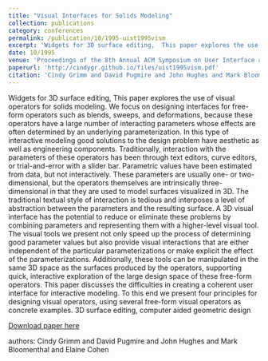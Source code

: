 ```yaml
---
title: "Visual Interfaces for Solids Modeling"
collection: publications
category: conferences
permalink: /publication/10/1995-uist1995vism
excerpt: 'Widgets for 3D surface editing,  This paper explores the use of visual operators for solids modeling. We focus on designing interfaces for free-form operators such as blends,  sweeps,  and deformations,  because these operators have a large number of interacting parameters whose effects are often determined by an underlying parameterization. In this type of interactive modeling good solutions to the design problem have aesthetic as well as engineering components. Traditionally,  interaction with the parameters of these operators has been through text editors,  curve editors,  or trial-and-error with a slider bar. Parametric values have been estimated from data,  but not interactively. These parameters are usually one- or two-dimensional,  but the operators themselves are intrinsically three-dimensional in that they are used to model surfaces visualized in 3D. The traditional textual style of interaction is tedious and interposes a level of abstraction between the parameters and the resulting surface. A 3D visual interface has the potential to reduce or eliminate these problems by combining parameters and representing them with a higher-level visual tool. The visual tools we present not only speed up the process of determining good parameter values but also provide visual interactions that are either independent of the particular parameterizations or make explicit the effect of the parameterizations. Additionally,  these tools can be manipulated in the same 3D space as the surfaces produced by the operators,  supporting quick,  interactive exploration of the large design space of these free-form operators. This paper discusses the difficulties in creating a coherent user interface for interactive modeling. To this end we present four principles for designing visual operators,  using several free-form visual operators as concrete examples.  3D surface editing,  computer aided geometric design, '
date: 10/1995
venue: 'Proceedings of the 8th Annual ACM Symposium on User Interface and Software Technology '
paperurl: 'http://cindygr.github.io/files/uist1995vism.pdf'
citation: 'Cindy Grimm and David Pugmire and John Hughes and Mark Bloomenthal and Elaine Cohen'
---
```

Widgets for 3D surface editing,  This paper explores the use of visual operators for solids modeling. We focus on designing interfaces for free-form operators such as blends,  sweeps,  and deformations,  because these operators have a large number of interacting parameters whose effects are often determined by an underlying parameterization. In this type of interactive modeling good solutions to the design problem have aesthetic as well as engineering components. Traditionally,  interaction with the parameters of these operators has been through text editors,  curve editors,  or trial-and-error with a slider bar. Parametric values have been estimated from data,  but not interactively. These parameters are usually one- or two-dimensional,  but the operators themselves are intrinsically three-dimensional in that they are used to model surfaces visualized in 3D. The traditional textual style of interaction is tedious and interposes a level of abstraction between the parameters and the resulting surface. A 3D visual interface has the potential to reduce or eliminate these problems by combining parameters and representing them with a higher-level visual tool. The visual tools we present not only speed up the process of determining good parameter values but also provide visual interactions that are either independent of the particular parameterizations or make explicit the effect of the parameterizations. Additionally,  these tools can be manipulated in the same 3D space as the surfaces produced by the operators,  supporting quick,  interactive exploration of the large design space of these free-form operators. This paper discusses the difficulties in creating a coherent user interface for interactive modeling. To this end we present four principles for designing visual operators,  using several free-form visual operators as concrete examples.  3D surface editing,  computer aided geometric design

[Download paper here](http://cindygr.github.io/files/uist1995vism.pdf)

authors: Cindy Grimm and David Pugmire and John Hughes and Mark Bloomenthal and Elaine Cohen